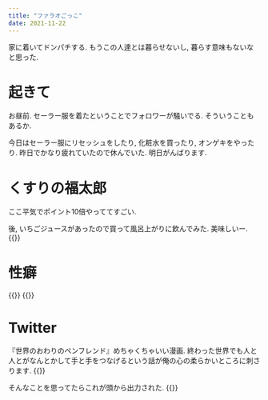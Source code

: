 ```yaml
---
title: "ファラオごっこ"
date: 2021-11-22
---
```


家に着いてドンパチする. もうこの人達とは暮らせないし, 暮らす意味もないなと思った.
# 起きて
お昼前. セーラー服を着たということでフォロワーが騒いでる. そういうこともあるか.

今日はセーラー服にリセッシュをしたり, 化粧水を買ったり, オンゲキをやったり. 昨日でかなり疲れていたので休んでいた. 明日がんばります.

# くすりの福太郎
ここ平気でポイント10倍やっててすごい.

後, いちごジュースがあったので買って風呂上がりに飲んでみた. 美味しいー.
{{<tweet user="dango_bot" id="1462833658348261376">}}
# 性癖
{{<tweet user="dango_bot" id="1462696376908021762">}}
{{<tweet user="dango_bot" id="1462783274846019592">}}
# Twitter
『世界のおわりのペンフレンド』めちゃくちゃいい漫画. 終わった世界でも人と人とがなんとかして手と手をつなげるという話が俺の心の柔らかいところに刺さります.
{{<tweet user="dango_bot" id="1462651509423091712">}}

そんなことを思ってたらこれが頭から出力された.
{{<youtube FCIFAeHrkEE>}}